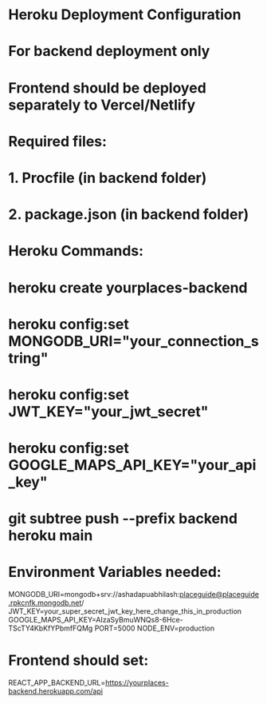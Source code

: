# Heroku Deployment Configuration

# For backend deployment only
# Frontend should be deployed separately to Vercel/Netlify

# Required files:
# 1. Procfile (in backend folder)
# 2. package.json (in backend folder) 

# Heroku Commands:
# heroku create yourplaces-backend
# heroku config:set MONGODB_URI="your_connection_string"
# heroku config:set JWT_KEY="your_jwt_secret"
# heroku config:set GOOGLE_MAPS_API_KEY="your_api_key"
# git subtree push --prefix backend heroku main

# Environment Variables needed:
MONGODB_URI=mongodb+srv://ashadapuabhilash:placeguide@placeguide.rpkcnfk.mongodb.net/
JWT_KEY=your_super_secret_jwt_key_here_change_this_in_production
GOOGLE_MAPS_API_KEY=AIzaSyBmuWNQs8-6Hce-TScTY4KbKfYPbmfFQMg
PORT=5000
NODE_ENV=production

# Frontend should set:
REACT_APP_BACKEND_URL=https://yourplaces-backend.herokuapp.com/api
